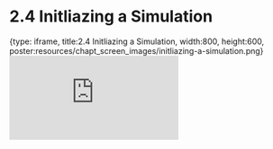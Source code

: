# 2.4 Initliazing a Simulation
 
{type: iframe, title:2.4 Initliazing a Simulation, width:800, height:600, poster:resources/chapt_screen_images/initliazing-a-simulation.png}
![](https://andrew-bortvin.github.io/slimNotes/no_toc/initliazing-a-simulation.html)
 

 
